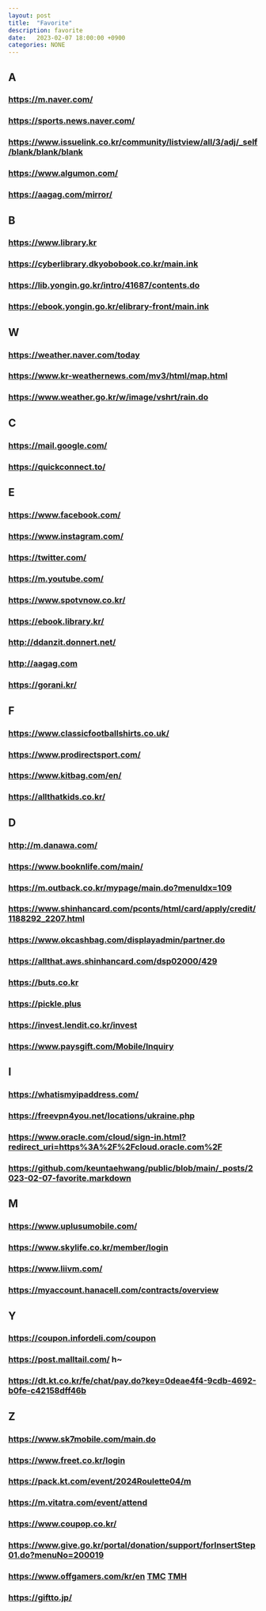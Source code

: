 ```yaml
---
layout: post
title:  "Favorite"
description: favorite
date:   2023-02-07 18:00:00 +0900
categories: NONE
---
```

## A
### <https://m.naver.com/>
### <https://sports.news.naver.com/>
### <https://www.issuelink.co.kr/community/listview/all/3/adj/_self/blank/blank/blank>
### <https://www.algumon.com/>
### <https://aagag.com/mirror/>

## B
### <https://www.library.kr>
### <https://cyberlibrary.dkyobobook.co.kr/main.ink>
### <https://lib.yongin.go.kr/intro/41687/contents.do>
### <https://ebook.yongin.go.kr/elibrary-front/main.ink>

## W
### <https://weather.naver.com/today>
### <https://www.kr-weathernews.com/mv3/html/map.html>
### <https://www.weather.go.kr/w/image/vshrt/rain.do>

## C
### <https://mail.google.com/>
### <https://quickconnect.to/>

## E
### <https://www.facebook.com/>
### <https://www.instagram.com/>
### <https://twitter.com/>
### <https://m.youtube.com/>
### <https://www.spotvnow.co.kr/>
### <https://ebook.library.kr/>
### <http://ddanzit.donnert.net/>
### <http://aagag.com>
### <https://gorani.kr/>

## F
### <https://www.classicfootballshirts.co.uk/>
### <https://www.prodirectsport.com/>
### <https://www.kitbag.com/en/>
### <https://allthatkids.co.kr/>

## D
### <http://m.danawa.com/>
### <https://www.booknlife.com/main/>
### <https://m.outback.co.kr/mypage/main.do?menuIdx=109>
### <https://www.shinhancard.com/pconts/html/card/apply/credit/1188292_2207.html>
### <https://www.okcashbag.com/displayadmin/partner.do>
### <https://allthat.aws.shinhancard.com/dsp02000/429>
### <https://buts.co.kr>
### <https://pickle.plus>
### <https://invest.lendit.co.kr/invest>
### <https://www.paysgift.com/Mobile/Inquiry>

## I
### <https://whatismyipaddress.com/>
### <https://freevpn4you.net/locations/ukraine.php>
### <https://www.oracle.com/cloud/sign-in.html?redirect_uri=https%3A%2F%2Fcloud.oracle.com%2F>
### <https://github.com/keuntaehwang/public/blob/main/_posts/2023-02-07-favorite.markdown>

## M
### <https://www.uplusumobile.com/>
### <https://www.skylife.co.kr/member/login>
### <https://www.liivm.com/>
### <https://myaccount.hanacell.com/contracts/overview>

## Y
### <https://coupon.infordeli.com/coupon>
### <https://post.malltail.com/> h~
### <https://dt.kt.co.kr/fe/chat/pay.do?key=0deae4f4-9cdb-4692-b0fe-c42158dff46b>

## Z
### <https://www.sk7mobile.com/main.do>
### <https://www.freet.co.kr/login>
### <https://pack.kt.com/event/2024Roulette04/m>
### <https://m.vitatra.com/event/attend>
### <https://www.coupop.co.kr/>
### <https://www.give.go.kr/portal/donation/support/forInsertStep01.do?menuNo=200019>
### <https://www.offgamers.com/kr/en> [TMC](https://www.thecashback.kr/exchangerate.php) [TMH](https://www.themore.app/)
### <https://giftto.jp/>
